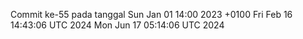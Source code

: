 Commit ke-55 pada tanggal Sun Jan 01 14:00 2023 +0100
Fri Feb 16 14:43:06 UTC 2024
Mon Jun 17 05:14:06 UTC 2024
